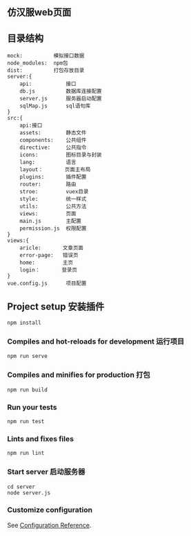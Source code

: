 ## 仿汉服web页面

## 目录结构
```
mock:          模拟接口数据
node_modules:  npm包
dist:          打包存放目录
server:{
    api:           接口
    db.js          数据库连接配置
    server.js      服务器启动配置
    sqlMap.js      sql语句库
}
src:{
    api:接口
    assets:        静态文件
    components:    公共组件
    directive:     公共指令
    icons:         图标目录与封装
    lang:          语言
    layout：       页面主布局
    plugins:       插件配置
    router:        路由
    stroe:         vuex目录
    style:         统一样式
    utils:         公共方法
    views:         页面
    main.js        主配置
    permission.js  权限配置
}
views:{
    aricle:       文章页面
    error-page:   错误页
    home:         主页
    login：       登录页
}
vue.config.js      项目配置
```

## Project setup 安装插件
```
npm install
```

### Compiles and hot-reloads for development 运行项目
```
npm run serve
```

### Compiles and minifies for production 打包
```
npm run build
```

### Run your tests
```
npm run test
```

### Lints and fixes files
```
npm run lint
```
### Start server  启动服务器
```
cd server
node server.js
```

### Customize configuration
See [Configuration Reference](https://cli.vuejs.org/config/).
